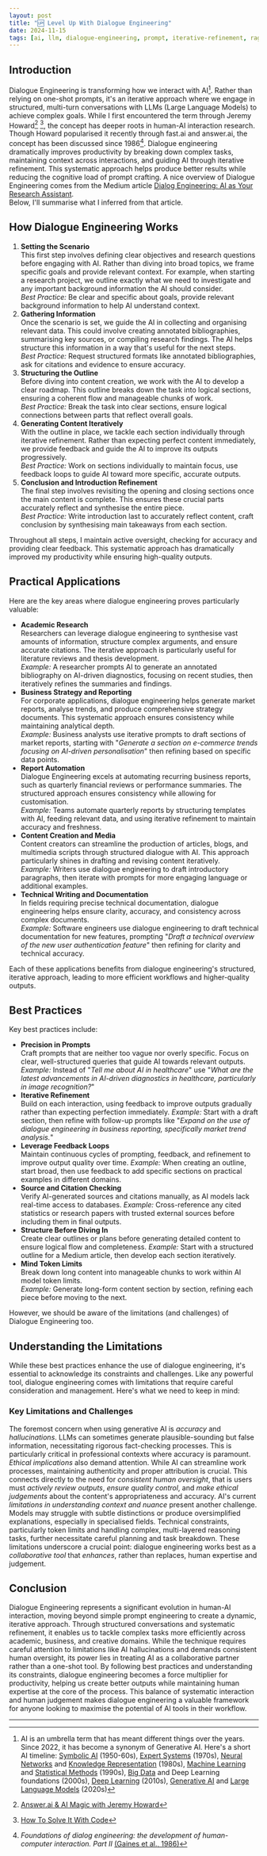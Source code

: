 ```yaml
---
layout: post
title: "🆙 Level Up With Dialogue Engineering"
date: 2024-11-15
tags: [ai, llm, dialogue-engineering, prompt, iterative-refinement, rag]
---
```

<!--more-->

## Introduction
Dialogue Engineering is transforming how we interact with AI[^1]. Rather than relying on one-shot prompts, it's an iterative approach where we engage in structured, multi-turn conversations with LLMs (Large Language Models) to achieve complex goals. While I first encountered the term through Jeremy Howard[^2] [^3], the concept has deeper roots in human-AI interaction research. Though Howard popularised it recently through fast.ai and answer.ai, the concept has been discussed since 1986[^4].
Dialogue engineering dramatically improves productivity by breaking down complex tasks, maintaining context across interactions, and guiding AI through iterative refinement. This systematic approach helps produce better results while reducing the cognitive load of prompt crafting. A nice overview of Dialogue Engineering comes from the Medium article [Dialog Engineering: AI as Your Research Assistant](https://medium.com/@fabioc/dialog-engineering-ai-as-your-research-assistant-616a625e9853).  
Below, I'll summarise what I inferred from that article.

## How Dialogue Engineering Works
1. **Setting the Scenario**  
This first step involves defining clear objectives and research questions before engaging with AI. Rather than diving into broad topics, we frame specific goals and provide relevant context. For example, when starting a research project, we outline exactly what we need to investigate and any important background information the AI should consider.  
_Best Practice:_ Be clear and specific about goals, provide relevant background information to help AI understand context.  
2. **Gathering Information**  
Once the scenario is set, we guide the AI in collecting and organising relevant data. This could involve creating annotated bibliographies, summarising key sources, or compiling research findings. The AI helps structure this information in a way that's useful for the next steps.  
_Best Practice:_ Request structured formats like annotated bibliographies, ask for citations and evidence to ensure accuracy.  
3. **Structuring the Outline**  
Before diving into content creation, we work with the AI to develop a clear roadmap. This outline breaks down the task into logical sections, ensuring a coherent flow and manageable chunks of work.  
_Best Practice:_ Break the task into clear sections, ensure logical connections between parts that reflect overall goals.  
4. **Generating Content Iteratively**  
With the outline in place, we tackle each section individually through iterative refinement. Rather than expecting perfect content immediately, we provide feedback and guide the AI to improve its outputs progressively.  
_Best Practice:_ Work on sections individually to maintain focus, use feedback loops to guide AI toward more specific, accurate outputs.  
5. **Conclusion and Introduction Refinement**  
The final step involves revisiting the opening and closing sections once the main content is complete. This ensures these crucial parts accurately reflect and synthesise the entire piece.  
_Best Practice:_ Write introduction last to accurately reflect content, craft conclusion by synthesising main takeaways from each section.  

Throughout all steps, I maintain active oversight, checking for accuracy and providing clear feedback. This systematic approach has dramatically improved my productivity while ensuring high-quality outputs.

## Practical Applications
Here are the key areas where dialogue engineering proves particularly valuable:

- **Academic Research**  
Researchers can leverage dialogue engineering to synthesise vast amounts of information, structure complex arguments, and ensure accurate citations. The iterative approach is particularly useful for literature reviews and thesis development.  
_Example:_ A researcher prompts AI to generate an annotated bibliography on AI-driven diagnostics, focusing on recent studies, then iteratively refines the summaries and findings.  
- **Business Strategy and Reporting**  
For corporate applications, dialogue engineering helps generate market reports, analyse trends, and produce comprehensive strategy documents. This systematic approach ensures consistency while maintaining analytical depth.  
_Example:_ Business analysts use iterative prompts to draft sections of market reports, starting with "_Generate a section on e-commerce trends focusing on AI-driven personalisation_" then refining based on specific data points.  
- **Report Automation**  
Dialogue Engineering excels at automating recurring business reports, such as quarterly financial reviews or performance summaries. The structured approach ensures consistency while allowing for customisation.  
_Example:_ Teams automate quarterly reports by structuring templates with AI, feeding relevant data, and using iterative refinement to maintain accuracy and freshness.  
- **Content Creation and Media**  
Content creators can streamline the production of articles, blogs, and multimedia scripts through structured dialogue with AI. This approach particularly shines in drafting and revising content iteratively.  
_Example:_ Writers use dialogue engineering to draft introductory paragraphs, then iterate with prompts for more engaging language or additional examples.  
- **Technical Writing and Documentation**  
In fields requiring precise technical documentation, dialogue engineering helps ensure clarity, accuracy, and consistency across complex documents.  
_Example:_ Software engineers use dialogue engineering to draft technical documentation for new features, prompting "_Draft a technical overview of the new user authentication feature_" then refining for clarity and technical accuracy.  

Each of these applications benefits from dialogue engineering's structured, iterative approach, leading to more efficient workflows and higher-quality outputs.

## Best Practices
Key best practices include:  
- **Precision in Prompts**  
Craft prompts that are neither too vague nor overly specific. Focus on clear, well-structured queries that guide AI towards relevant outputs.
_Example:_ Instead of "_Tell me about AI in healthcare_" use "_What are the latest advancements in AI-driven diagnostics in healthcare, particularly in image recognition?_"
- **Iterative Refinement**  
Build on each interaction, using feedback to improve outputs gradually rather than expecting perfection immediately.
_Example:_ Start with a draft section, then refine with follow-up prompts like "_Expand on the use of dialogue engineering in business reporting, specifically market trend analysis._"
- **Leverage Feedback Loops**  
Maintain continuous cycles of prompting, feedback, and refinement to improve output quality over time.
_Example:_ When creating an outline, start broad, then use feedback to add specific sections on practical examples in different domains.
- **Source and Citation Checking**  
Verify AI-generated sources and citations manually, as AI models lack real-time access to databases.
_Example:_ Cross-reference any cited statistics or research papers with trusted external sources before including them in final outputs.
- **Structure Before Diving In**  
Create clear outlines or plans before generating detailed content to ensure logical flow and completeness.
_Example:_ Start with a structured outline for a Medium article, then develop each section iteratively.
- **Mind Token Limits**  
Break down long content into manageable chunks to work within AI model token limits.  
_Example:_ Generate long-form content section by section, refining each piece before moving to the next.

However, we should be aware of the limitations (and challenges) of Dialogue Engineering too. 

## Understanding the Limitations
While these best practices enhance the use of dialogue engineering, it's essential to acknowledge its constraints and challenges. Like any powerful tool, dialogue engineering comes with limitations that require careful consideration and management. Here's what we need to keep in mind:

### Key Limitations and Challenges
The foremost concern when using generative AI is _accuracy_ and _hallucinations_. LLMs can sometimes generate plausible-sounding but false information, necessitating rigorous fact-checking processes. This is particularly critical in professional contexts where accuracy is paramount.
_Ethical implications_ also demand attention. While AI can streamline work processes, maintaining authenticity and proper attribution is crucial. This connects directly to the need for _consistent human oversight_, that is users must _actively review outputs_, _ensure quality control_, and _make ethical judgements_ about the content's appropriateness and accuracy.
AI's current _limitations in understanding context and nuance_ present another challenge. Models may struggle with subtle distinctions or produce oversimplified explanations, especially in specialised fields. Technical constraints, particularly token limits and handling complex, multi-layered reasoning tasks, further necessitate careful planning and task breakdown.
These limitations underscore a crucial point: dialogue engineering works best as a _collaborative tool_ that _enhances_, rather than replaces, human expertise and judgement.

## Conclusion
Dialogue Engineering represents a significant evolution in human-AI interaction, moving beyond simple prompt engineering to create a dynamic, iterative approach. Through structured conversations and systematic refinement, it enables us to tackle complex tasks more efficiently across academic, business, and creative domains. While the technique requires careful attention to limitations like AI hallucinations and demands consistent human oversight, its power lies in treating AI as a collaborative partner rather than a one-shot tool. By following best practices and understanding its constraints, dialogue engineering becomes a force multiplier for productivity, helping us create better outputs while maintaining human expertise at the core of the process. This balance of systematic interaction and human judgement makes dialogue engineering a valuable framework for anyone looking to maximise the potential of AI tools in their workflow.

---
[^1]: AI is an umbrella term that has meant different things over the years. Since 2022, it has become a synonym of Generative AI. Here's a short AI timeline: [Symbolic AI](https://en.wikipedia.org/wiki/Symbolic_artificial_intelligence) (1950-60s), [Expert Systems](https://en.wikipedia.org/wiki/Expert_system) (1970s), [Neural Networks](https://en.wikipedia.org/wiki/Neural_network) and [Knowledge Representation](https://en.wikipedia.org/wiki/Knowledge_representation_and_reasoning) (1980s), [Machine Learning](https://en.wikipedia.org/wiki/Machine_learning) and [Statistical Methods](https://en.wikipedia.org/wiki/Statistics) (1990s), [Big Data](https://en.wikipedia.org/wiki/Big_data) and Deep Learning foundations (2000s), [Deep Learning](https://en.wikipedia.org/wiki/Deep_learning) (2010s), [Generative AI](https://en.wikipedia.org/wiki/Generative_artificial_intelligence) and [Large Language Models](https://en.wikipedia.org/wiki/Large_language_model) (2020s)
[^2]: [Answer.ai & AI Magic with Jeremy Howard](https://www.youtube.com/watch?v=qO-YqJm0Q1U&t=16)
[^3]: [How To Solve It With Code](https://www.answer.ai/posts/2024-11-07-solveit.html) 
[^4]: _Foundations of dialog engineering: the development of human-computer interaction. Part II_ [(Gaines et al., 1986)](https://www.sciencedirect.com/science/article/pii/S0020737386800438)
